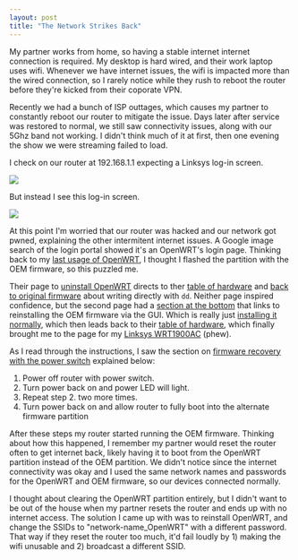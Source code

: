 ```yaml
---
layout: post
title: "The Network Strikes Back"
---
```


My partner works from home, so having a stable internet internet connection is required. My desktop is hard wired, and their work laptop uses wifi. Whenever we have internet issues, the wifi is impacted more than the wired connection, so I rarely notice while they rush to reboot the router before they're kicked from their coporate VPN.

Recently we had a bunch of ISP outtages, which causes my partner to constantly reboot our router to mitigate the issue. Days later after service was restored to normal, we still saw connectivity issues, along with our 5Ghz band not working. I didn't think much of it at first, then one evening the show we were streaming failed to load.

I check on our router at 192.168.1.1 expecting a Linksys log-in screen.

![]({{site.baseurl}}/assets/2024-09-01-the-network-strikes-back/linksys-login.png)

But instead I see this log-in screen.

![]({{site.baseurl}}/assets/2024-09-01-the-network-strikes-back/openwrt-luci-login.png)

At this point I'm worried that our router was hacked and our network got pwned, explaining the other intermitent internet issues. A Google image search of the login portal showed it's an OpenWRT's login page. Thinking back to my [last usage of OpenWRT]({{site.baseurl}}/2022/04/01/no-more-networking.html), I thought I flashed the partition with the OEM firmware, so this puzzled me.

Their page to [uninstall OpenWRT](https://openwrt.org/faq/uninstall_openwrt_back_to_stock) directs to ther [table of hardware](https://openwrt.org/toh/start) and [back to original firmware](https://openwrt.org/docs/guide-user/installation/generic.uninstall) about writing directly with `dd`. Neither page inspired confidence, but the second page had a [section at the bottom](https://openwrt.org/docs/guide-user/installation/generic.uninstall#via_bootloader) that links to reinstalling the OEM firmware via the GUI. Which is really just [installing it normally](https://openwrt.org/docs/guide-user/installation/generic.flashing), which then leads back to their [table of hardware](https://openwrt.org/toh/start), which finally brought me to the page for my [Linksys WRT1900AC](https://openwrt.org/toh/linksys/wrt1900ac) (phew). 

As I read through the instructions, I saw the section on [firmware recovery with the power switch](https://openwrt.org/toh/linksys/wrt1900ac#power_switch) explained below:

1. Power off router with power switch.
2. Turn power back on and power LED will light.
3. Repeat step 2. two more times.
4. Turn power back on and allow router to fully boot into the alternate firmware partition

After these steps my router started running the OEM firmware. Thinking about how this happened, I remember my partner would reset the router often to get internet back, likely having it to boot from the OpenWRT partition instead of the OEM partition. We didn't notice since the internet connectivity was okay and I used the same network names and passwords for the OpenWRT and OEM firmware, so our devices connected normally.

I thought about clearing the OpenWRT partition entirely, but I didn't want to be out of the house when my partner resets the router and ends up with no internet access. The solution I came up with was to reinstall OpenWRT, and change the SSIDs to "network-name_OpenWRT" with a different password. That way if they reset the router too much, it'd fail loudly by 1) making the wifi unusable and 2) broadcast a different SSID.